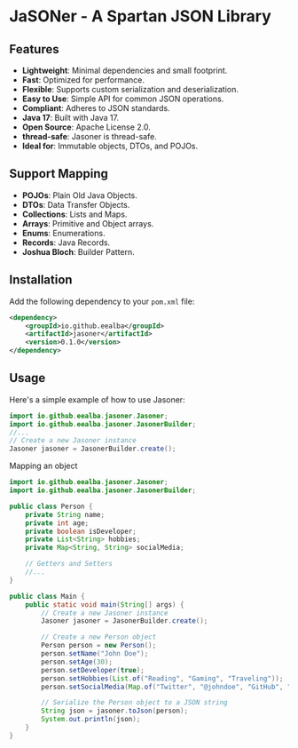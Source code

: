 # JaSONer - A Spartan JSON Library

## Features
- **Lightweight**: Minimal dependencies and small footprint.
- **Fast**: Optimized for performance.
- **Flexible**: Supports custom serialization and deserialization.
- **Easy to Use**: Simple API for common JSON operations.
- **Compliant**: Adheres to JSON standards.
- **Java 17**: Built with Java 17.
- **Open Source**: Apache License 2.0.
- **thread-safe**: Jasoner is thread-safe.
- **Ideal for**: Immutable objects, DTOs, and POJOs.

 
## Support Mapping
- **POJOs**: Plain Old Java Objects.
- **DTOs**: Data Transfer Objects.
- **Collections**: Lists and Maps.
- **Arrays**: Primitive and Object arrays.
- **Enums**: Enumerations.
- **Records**: Java Records.
- **Joshua Bloch**: Builder Pattern.

## Installation
Add the following dependency to your `pom.xml` file:

```xml
<dependency>
    <groupId>io.github.eealba</groupId>
    <artifactId>jasoner</artifactId>
    <version>0.1.0</version>
</dependency>

```
## Usage
Here's a simple example of how to use Jasoner:

```java
import io.github.eealba.jasoner.Jasoner;
import io.github.eealba.jasoner.JasonerBuilder;
//...
// Create a new Jasoner instance
Jasoner jasoner = JasonerBuilder.create();
```
Mapping an object
```java
import io.github.eealba.jasoner.Jasoner;
import io.github.eealba.jasoner.JasonerBuilder;

public class Person {
    private String name;
    private int age;
    private boolean isDeveloper;
    private List<String> hobbies;
    private Map<String, String> socialMedia;

    // Getters and Setters
    //...
}

public class Main {
    public static void main(String[] args) {
        // Create a new Jasoner instance
        Jasoner jasoner = JasonerBuilder.create();

        // Create a new Person object
        Person person = new Person();
        person.setName("John Doe");
        person.setAge(30);
        person.setDeveloper(true);
        person.setHobbies(List.of("Reading", "Gaming", "Traveling"));
        person.setSocialMedia(Map.of("Twitter", "@johndoe", "GitHub", "johndoe"));

        // Serialize the Person object to a JSON string
        String json = jasoner.toJson(person);
        System.out.println(json);
    }
}
```
